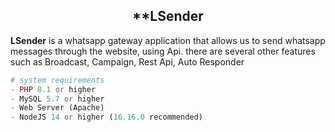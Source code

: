 ## <center>**LSender</center>

**LSender** is a whatsapp gateway application that allows us to send whatsapp messages through the website, using Api. there are several other features such as Broadcast, Campaign, Rest Api, Auto Responder
<br>

```php
# system requirements
- PHP 8.1 or higher
- MySQL 5.7 or higher
- Web Server (Apache)
- NodeJS 14 or higher (16.16.0 recommended)
```


